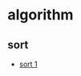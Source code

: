 # algorithm

## sort
* [sort 1](./src/main/java/org/justcupoftea/education/algorithm/sort/Sort1.java)